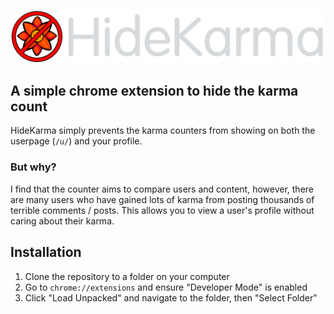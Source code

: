 ![HideKarma Icon](/resource/image/logo.png)
## A simple chrome extension to hide the karma count

HideKarma simply prevents the karma counters from showing on both the userpage (`/u/`) and your profile.

### But why?
I find that the counter aims to compare users and content, however, there are many users who have gained lots of karma from posting thousands of terrible comments / posts.
This allows you to view a user's profile without caring about their karma.

## Installation

1. Clone the repository to a folder on your computer
2. Go to `chrome://extensions` and ensure "Developer Mode" is enabled
3. Click "Load Unpacked" and navigate to the folder, then "Select Folder"

